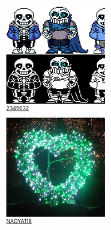 ![2345632-icon](2345632.png)
<br>
[2345632](https://github.com/2345632)
<br>
<br>
![NAOYA118](NAOYA118.jpg)
<br>
[NAOYA118](https://github.com/naoya118)
